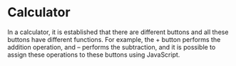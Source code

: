 # Calculator
In a calculator, it is established that there are different buttons and all these buttons have different functions. For example, the + button performs the addition operation, and – performs the subtraction, and it is possible to assign these operations to these buttons using JavaScript.
